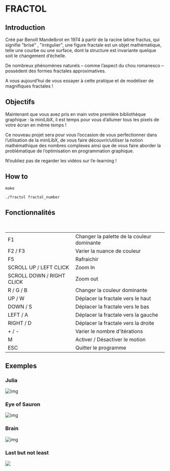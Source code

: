 # FRACTOL

## Introduction

  Créé par Benoît Mandelbrot en 1974 à partir de la racine latine fractus, qui signifie "brisé" , "irrégulier", une figure fractale est un objet mathématique, telle une courbe ou une surface, dont la structure est invariante quelque soit le changement d’échelle.

  De nombreux phénomènes naturels – comme l’aspect du chou romanesco – possèdent des formes fractales approximatives. 
  
  A vous aujourd’hui de vous essayer à cette pratique et de modéliser de magnifiques
fractales !

## Objectifs

  Maintenant que vous avez pris en main votre première bibliothèque graphique : la miniLibX, il est temps pour vous d’allumer tous les pixels de votre écran en même temps !

  Ce nouveau projet sera pour vous l’occasion de vous perfectionner dans l’utilisation de la miniLibX, de vous faire découvrir/utiliser la notion mathémathique des nombres complexes ainsi que de vous faire aborder la problématique de l’optimisation en programmation graphique.

  N’oubliez pas de regarder les vidéos sur l’e-learning !

## How to

```
make
```

```
./fractol fractal_number
```

## Fonctionnalités

 <table>
   <tr>
       <td>F1</td>
       <td>Changer la palette de la couleur dominante</td>
   </tr>
   <tr>
       <td>F2 / F3</td>
       <td>Varier la nuance de couleur</td>
   </tr>
     <tr>
       <td>F5</td>
       <td>Rafraichir</td>
   </tr>
     <tr>
       <td>SCROLL UP / LEFT CLICK</td>
       <td>Zoom In</td>
   </tr>
     <tr>
       <td>SCROLL DOWN / RIGHT CLICK</td>
       <td>Zoom out</td>
   </tr>
     <tr>
       <td>R / G / B</td>
       <td>Changer la couleur dominante</td>
   </tr>
     <tr>
       <td>UP / W</td>
       <td>Déplacer la fractale vers le haut</td>
   </tr>
       <tr>
       <td>DOWN / S</td>
       <td>Déplacer la fractale vers le bas</td>
   </tr>
       <tr>
       <td>LEFT / A</td>
       <td>Déplacer la fractale vers la gauche</td>
   </tr>
       <tr>
       <td>RIGHT / D</td>
       <td>Déplacer la fractale vers la droite</td>
   </tr>
       <tr>
       <td>+ / -</td>
       <td>Varier le nombre d'itérations</td>
   </tr>
     </tr>
       <tr>
       <td>M</td>
       <td>Activer / Désactiver le motion</td>
   </tr>
        </tr>
       <tr>
       <td>ESC</td>
       <td>Quitter le programme</td>
   </tr>
</table>

## Exemples

### Julia
![img](https://i.imgur.com/Ew9T7E8.png)

### Eye of Sauron
![img](https://i.imgur.com/T1DFXSC.png)

### Brain

![img](https://i.imgur.com/R9wsc3b.png)

### Last but not least
![](https://media.giphy.com/media/1gdqAIj2CJGvUMfC1h/giphy.gif)
